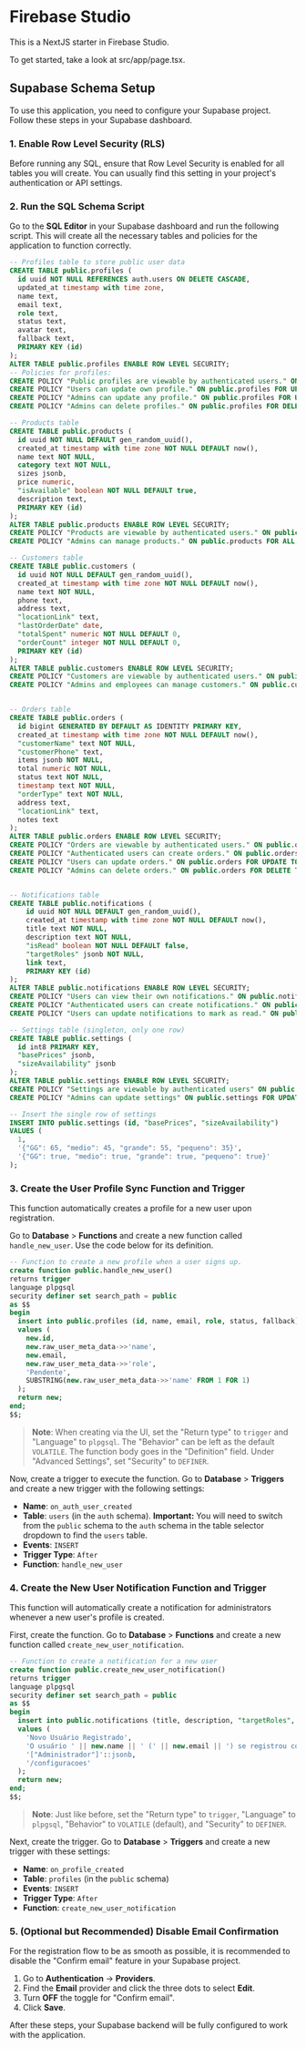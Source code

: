 # Firebase Studio

This is a NextJS starter in Firebase Studio.

To get started, take a look at src/app/page.tsx.

## Supabase Schema Setup

To use this application, you need to configure your Supabase project. Follow these steps in your Supabase dashboard.

### 1. Enable Row Level Security (RLS)

Before running any SQL, ensure that Row Level Security is enabled for all tables you will create. You can usually find this setting in your project's authentication or API settings.

### 2. Run the SQL Schema Script

Go to the **SQL Editor** in your Supabase dashboard and run the following script. This will create all the necessary tables and policies for the application to function correctly.

```sql
-- Profiles table to store public user data
CREATE TABLE public.profiles (
  id uuid NOT NULL REFERENCES auth.users ON DELETE CASCADE,
  updated_at timestamp with time zone,
  name text,
  email text,
  role text,
  status text,
  avatar text,
  fallback text,
  PRIMARY KEY (id)
);
ALTER TABLE public.profiles ENABLE ROW LEVEL SECURITY;
-- Policies for profiles:
CREATE POLICY "Public profiles are viewable by authenticated users." ON public.profiles FOR SELECT TO authenticated USING (true);
CREATE POLICY "Users can update own profile." ON public.profiles FOR UPDATE USING (auth.uid() = id) WITH CHECK (auth.uid() = id);
CREATE POLICY "Admins can update any profile." ON public.profiles FOR UPDATE TO authenticated USING ((SELECT role FROM public.profiles WHERE id = auth.uid()) = 'Administrador');
CREATE POLICY "Admins can delete profiles." ON public.profiles FOR DELETE TO authenticated USING (((SELECT role FROM public.profiles WHERE id = auth.uid()) = 'Administrador') AND (auth.uid() <> id));

-- Products table
CREATE TABLE public.products (
  id uuid NOT NULL DEFAULT gen_random_uuid(),
  created_at timestamp with time zone NOT NULL DEFAULT now(),
  name text NOT NULL,
  category text NOT NULL,
  sizes jsonb,
  price numeric,
  "isAvailable" boolean NOT NULL DEFAULT true,
  description text,
  PRIMARY KEY (id)
);
ALTER TABLE public.products ENABLE ROW LEVEL SECURITY;
CREATE POLICY "Products are viewable by authenticated users." ON public.products FOR SELECT TO authenticated USING (true);
CREATE POLICY "Admins can manage products." ON public.products FOR ALL TO authenticated USING (((SELECT role FROM public.profiles WHERE id = auth.uid()) = 'Administrador')) WITH CHECK (((SELECT role FROM public.profiles WHERE id = auth.uid()) = 'Administrador'));

-- Customers table
CREATE TABLE public.customers (
  id uuid NOT NULL DEFAULT gen_random_uuid(),
  created_at timestamp with time zone NOT NULL DEFAULT now(),
  name text NOT NULL,
  phone text,
  address text,
  "locationLink" text,
  "lastOrderDate" date,
  "totalSpent" numeric NOT NULL DEFAULT 0,
  "orderCount" integer NOT NULL DEFAULT 0,
  PRIMARY KEY (id)
);
ALTER TABLE public.customers ENABLE ROW LEVEL SECURITY;
CREATE POLICY "Customers are viewable by authenticated users." ON public.customers FOR SELECT TO authenticated USING (true);
CREATE POLICY "Admins and employees can manage customers." ON public.customers FOR ALL TO authenticated USING (((SELECT role FROM public.profiles WHERE id = auth.uid()) IN ('Administrador', 'Funcionário'))) WITH CHECK (((SELECT role FROM public.profiles WHERE id = auth.uid()) IN ('Administrador', 'Funcionário')));


-- Orders table
CREATE TABLE public.orders (
  id bigint GENERATED BY DEFAULT AS IDENTITY PRIMARY KEY,
  created_at timestamp with time zone NOT NULL DEFAULT now(),
  "customerName" text NOT NULL,
  "customerPhone" text,
  items jsonb NOT NULL,
  total numeric NOT NULL,
  status text NOT NULL,
  timestamp text NOT NULL,
  "orderType" text NOT NULL,
  address text,
  "locationLink" text,
  notes text
);
ALTER TABLE public.orders ENABLE ROW LEVEL SECURITY;
CREATE POLICY "Orders are viewable by authenticated users." ON public.orders FOR SELECT TO authenticated USING (true);
CREATE POLICY "Authenticated users can create orders." ON public.orders FOR INSERT TO authenticated WITH CHECK (true);
CREATE POLICY "Users can update orders." ON public.orders FOR UPDATE TO authenticated USING (((SELECT role FROM public.profiles WHERE id = auth.uid()) IN ('Administrador', 'Funcionário')));
CREATE POLICY "Admins can delete orders." ON public.orders FOR DELETE TO authenticated USING (((SELECT role FROM public.profiles WHERE id = auth.uid()) = 'Administrador'));


-- Notifications table
CREATE TABLE public.notifications (
    id uuid NOT NULL DEFAULT gen_random_uuid(),
    created_at timestamp with time zone NOT NULL DEFAULT now(),
    title text NOT NULL,
    description text NOT NULL,
    "isRead" boolean NOT NULL DEFAULT false,
    "targetRoles" jsonb NOT NULL,
    link text,
    PRIMARY KEY (id)
);
ALTER TABLE public.notifications ENABLE ROW LEVEL SECURITY;
CREATE POLICY "Users can view their own notifications." ON public.notifications FOR SELECT TO authenticated USING ("targetRoles" @> to_jsonb((SELECT role FROM public.profiles WHERE id = auth.uid())::text));
CREATE POLICY "Authenticated users can create notifications." ON public.notifications FOR INSERT TO authenticated WITH CHECK (true);
CREATE POLICY "Users can update notifications to mark as read." ON public.notifications FOR UPDATE TO authenticated USING ("targetRoles" @> to_jsonb((SELECT role FROM public.profiles WHERE id = auth.uid())::text));

-- Settings table (singleton, only one row)
CREATE TABLE public.settings (
  id int8 PRIMARY KEY,
  "basePrices" jsonb,
  "sizeAvailability" jsonb
);
ALTER TABLE public.settings ENABLE ROW LEVEL SECURITY;
CREATE POLICY "Settings are viewable by authenticated users" ON public.settings FOR SELECT TO authenticated USING (true);
CREATE POLICY "Admins can update settings" ON public.settings FOR UPDATE TO authenticated USING (((SELECT role FROM public.profiles WHERE id = auth.uid()) = 'Administrador')) WITH CHECK (((SELECT role FROM public.profiles WHERE id = auth.uid()) = 'Administrador'));

-- Insert the single row of settings
INSERT INTO public.settings (id, "basePrices", "sizeAvailability")
VALUES (
  1,
  '{"GG": 65, "medio": 45, "grande": 55, "pequeno": 35}',
  '{"GG": true, "medio": true, "grande": true, "pequeno": true}'
);
```

### 3. Create the User Profile Sync Function and Trigger

This function automatically creates a profile for a new user upon registration.

Go to **Database** > **Functions** and create a new function called `handle_new_user`. Use the code below for its definition.
```sql
-- Function to create a new profile when a user signs up.
create function public.handle_new_user()
returns trigger
language plpgsql
security definer set search_path = public
as $$
begin
  insert into public.profiles (id, name, email, role, status, fallback)
  values (
    new.id,
    new.raw_user_meta_data->>'name',
    new.email,
    new.raw_user_meta_data->>'role',
    'Pendente',
    SUBSTRING(new.raw_user_meta_data->>'name' FROM 1 FOR 1)
  );
  return new;
end;
$$;
```
> **Note**: When creating via the UI, set the "Return type" to `trigger` and "Language" to `plpgsql`. The "Behavior" can be left as the default `VOLATILE`. The function body goes in the "Definition" field. Under "Advanced Settings", set "Security" to `DEFINER`.

Now, create a trigger to execute the function. Go to **Database** > **Triggers** and create a new trigger with the following settings:
- **Name**: `on_auth_user_created`
- **Table**: `users` (in the `auth` schema). **Important:** You will need to switch from the `public` schema to the `auth` schema in the table selector dropdown to find the `users` table.
- **Events**: `INSERT`
- **Trigger Type**: `After`
- **Function**: `handle_new_user`

### 4. Create the New User Notification Function and Trigger

This function will automatically create a notification for administrators whenever a new user's profile is created.

First, create the function. Go to **Database** > **Functions** and create a new function called `create_new_user_notification`.
```sql
-- Function to create a notification for a new user
create function public.create_new_user_notification()
returns trigger
language plpgsql
security definer set search_path = public
as $$
begin
  insert into public.notifications (title, description, "targetRoles", link)
  values (
    'Novo Usuário Registrado',
    'O usuário ' || new.name || ' (' || new.email || ') se registrou como ' || new.role || ' e precisa de aprovação.',
    '["Administrador"]'::jsonb,
    '/configuracoes'
  );
  return new;
end;
$$;
```
> **Note**: Just like before, set the "Return type" to `trigger`, "Language" to `plpgsql`, "Behavior" to `VOLATILE` (default), and "Security" to `DEFINER`.

Next, create the trigger. Go to **Database** > **Triggers** and create a new trigger with these settings:
- **Name**: `on_profile_created`
- **Table**: `profiles` (in the `public` schema)
- **Events**: `INSERT`
- **Trigger Type**: `After`
- **Function**: `create_new_user_notification`

### 5. (Optional but Recommended) Disable Email Confirmation

For the registration flow to be as smooth as possible, it is recommended to disable the "Confirm email" feature in your Supabase project.

1.  Go to **Authentication** -> **Providers**.
2.  Find the **Email** provider and click the three dots to select **Edit**.
3.  Turn **OFF** the toggle for "Confirm email".
4.  Click **Save**.

After these steps, your Supabase backend will be fully configured to work with the application.
